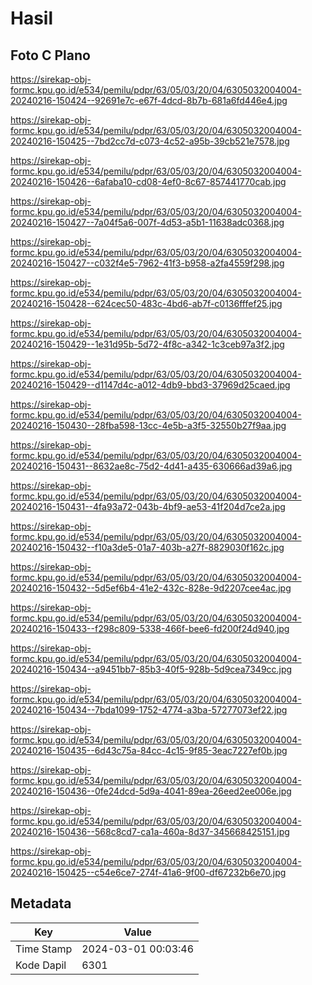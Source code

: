 # Hasil

## Foto C Plano

https://sirekap-obj-formc.kpu.go.id/e534/pemilu/pdpr/63/05/03/20/04/6305032004004-20240216-150424--92691e7c-e67f-4dcd-8b7b-681a6fd446e4.jpg

https://sirekap-obj-formc.kpu.go.id/e534/pemilu/pdpr/63/05/03/20/04/6305032004004-20240216-150425--7bd2cc7d-c073-4c52-a95b-39cb521e7578.jpg

https://sirekap-obj-formc.kpu.go.id/e534/pemilu/pdpr/63/05/03/20/04/6305032004004-20240216-150426--6afaba10-cd08-4ef0-8c67-857441770cab.jpg

https://sirekap-obj-formc.kpu.go.id/e534/pemilu/pdpr/63/05/03/20/04/6305032004004-20240216-150427--7a04f5a6-007f-4d53-a5b1-11638adc0368.jpg

https://sirekap-obj-formc.kpu.go.id/e534/pemilu/pdpr/63/05/03/20/04/6305032004004-20240216-150427--c032f4e5-7962-41f3-b958-a2fa4559f298.jpg

https://sirekap-obj-formc.kpu.go.id/e534/pemilu/pdpr/63/05/03/20/04/6305032004004-20240216-150428--624cec50-483c-4bd6-ab7f-c0136fffef25.jpg

https://sirekap-obj-formc.kpu.go.id/e534/pemilu/pdpr/63/05/03/20/04/6305032004004-20240216-150429--1e31d95b-5d72-4f8c-a342-1c3ceb97a3f2.jpg

https://sirekap-obj-formc.kpu.go.id/e534/pemilu/pdpr/63/05/03/20/04/6305032004004-20240216-150429--d1147d4c-a012-4db9-bbd3-37969d25caed.jpg

https://sirekap-obj-formc.kpu.go.id/e534/pemilu/pdpr/63/05/03/20/04/6305032004004-20240216-150430--28fba598-13cc-4e5b-a3f5-32550b27f9aa.jpg

https://sirekap-obj-formc.kpu.go.id/e534/pemilu/pdpr/63/05/03/20/04/6305032004004-20240216-150431--8632ae8c-75d2-4d41-a435-630666ad39a6.jpg

https://sirekap-obj-formc.kpu.go.id/e534/pemilu/pdpr/63/05/03/20/04/6305032004004-20240216-150431--4fa93a72-043b-4bf9-ae53-41f204d7ce2a.jpg

https://sirekap-obj-formc.kpu.go.id/e534/pemilu/pdpr/63/05/03/20/04/6305032004004-20240216-150432--f10a3de5-01a7-403b-a27f-8829030f162c.jpg

https://sirekap-obj-formc.kpu.go.id/e534/pemilu/pdpr/63/05/03/20/04/6305032004004-20240216-150432--5d5ef6b4-41e2-432c-828e-9d2207cee4ac.jpg

https://sirekap-obj-formc.kpu.go.id/e534/pemilu/pdpr/63/05/03/20/04/6305032004004-20240216-150433--f298c809-5338-466f-bee6-fd200f24d940.jpg

https://sirekap-obj-formc.kpu.go.id/e534/pemilu/pdpr/63/05/03/20/04/6305032004004-20240216-150434--a9451bb7-85b3-40f5-928b-5d9cea7349cc.jpg

https://sirekap-obj-formc.kpu.go.id/e534/pemilu/pdpr/63/05/03/20/04/6305032004004-20240216-150434--7bda1099-1752-4774-a3ba-57277073ef22.jpg

https://sirekap-obj-formc.kpu.go.id/e534/pemilu/pdpr/63/05/03/20/04/6305032004004-20240216-150435--6d43c75a-84cc-4c15-9f85-3eac7227ef0b.jpg

https://sirekap-obj-formc.kpu.go.id/e534/pemilu/pdpr/63/05/03/20/04/6305032004004-20240216-150436--0fe24dcd-5d9a-4041-89ea-26eed2ee006e.jpg

https://sirekap-obj-formc.kpu.go.id/e534/pemilu/pdpr/63/05/03/20/04/6305032004004-20240216-150436--568c8cd7-ca1a-460a-8d37-345668425151.jpg

https://sirekap-obj-formc.kpu.go.id/e534/pemilu/pdpr/63/05/03/20/04/6305032004004-20240216-150425--c54e6ce7-274f-41a6-9f00-df67232b6e70.jpg


## Metadata

| Key        | Value               |
| ---------- | ------------------- |
| Time Stamp | 2024-03-01 00:03:46 |
| Kode Dapil | 6301                |



